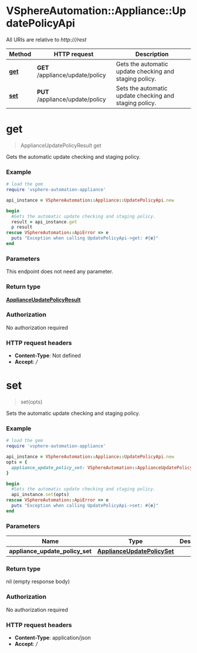 # VSphereAutomation::Appliance::UpdatePolicyApi

All URIs are relative to *http:///rest*

Method | HTTP request | Description
------------- | ------------- | -------------
[**get**](UpdatePolicyApi.md#get) | **GET** /appliance/update/policy | Gets the automatic update checking and staging policy.
[**set**](UpdatePolicyApi.md#set) | **PUT** /appliance/update/policy | Sets the automatic update checking and staging policy.


# **get**
> ApplianceUpdatePolicyResult get

Gets the automatic update checking and staging policy.

### Example
```ruby
# load the gem
require 'vsphere-automation-appliance'

api_instance = VSphereAutomation::Appliance::UpdatePolicyApi.new

begin
  #Gets the automatic update checking and staging policy.
  result = api_instance.get
  p result
rescue VSphereAutomation::ApiError => e
  puts "Exception when calling UpdatePolicyApi->get: #{e}"
end
```

### Parameters
This endpoint does not need any parameter.

### Return type

[**ApplianceUpdatePolicyResult**](ApplianceUpdatePolicyResult.md)

### Authorization

No authorization required

### HTTP request headers

 - **Content-Type**: Not defined
 - **Accept**: */*



# **set**
> set(opts)

Sets the automatic update checking and staging policy.

### Example
```ruby
# load the gem
require 'vsphere-automation-appliance'

api_instance = VSphereAutomation::Appliance::UpdatePolicyApi.new
opts = {
  appliance_update_policy_set: VSphereAutomation::ApplianceUpdatePolicySet.new # ApplianceUpdatePolicySet | 
}

begin
  #Sets the automatic update checking and staging policy.
  api_instance.set(opts)
rescue VSphereAutomation::ApiError => e
  puts "Exception when calling UpdatePolicyApi->set: #{e}"
end
```

### Parameters

Name | Type | Description  | Notes
------------- | ------------- | ------------- | -------------
 **appliance_update_policy_set** | [**ApplianceUpdatePolicySet**](ApplianceUpdatePolicySet.md)|  | [optional] 

### Return type

nil (empty response body)

### Authorization

No authorization required

### HTTP request headers

 - **Content-Type**: application/json
 - **Accept**: */*




